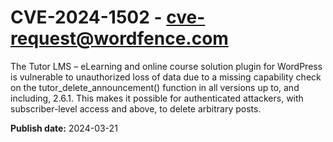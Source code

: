 # CVE-2024-1502 - cve-request@wordfence.com

The Tutor LMS – eLearning and online course solution plugin for WordPress is vulnerable to unauthorized loss of data due to a missing capability check on the tutor_delete_announcement() function in all versions up to, and including, 2.6.1. This makes it possible for authenticated attackers, with subscriber-level access and above, to delete arbitrary posts.

**Publish date:** 2024-03-21
